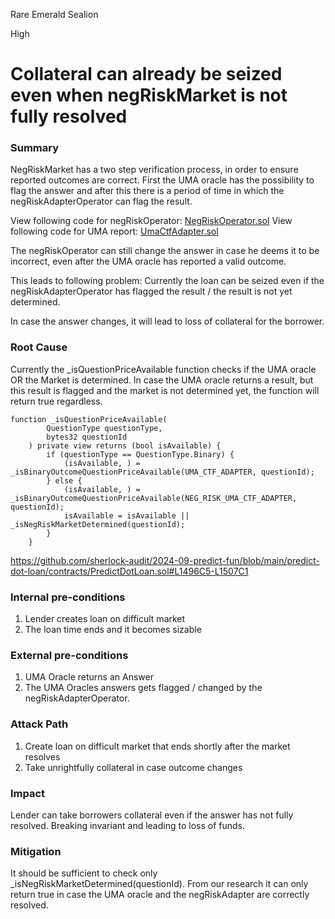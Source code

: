 Rare Emerald Sealion

High

# Collateral can already be seized even when negRiskMarket is not fully resolved

### Summary

NegRiskMarket has a two step verification process, in order to ensure reported outcomes are correct.
First the UMA oracle has the possibility to flag the answer and after this there is a period of time in which the negRiskAdapterOperator can flag the result.

View following code for negRiskOperator: [NegRiskOperator.sol](https://github.com/Polymarket/neg-risk-ctf-adapter/blob/main/src/NegRiskOperator.sol#L199C14-L202)
View following code for UMA report: [UmaCtfAdapter.sol](https://github.com/Polymarket/uma-ctf-adapter/blob/main/src/UmaCtfAdapter.sol#L415)

The negRiskOperator can still change the answer in case he deems it to be incorrect, even after the UMA oracle has reported a valid outcome.

This leads to following problem:
Currently the loan can be seized even if the negRiskAdapterOperator has flagged the result / the result is not yet determined.

In case the answer changes, it will lead to loss of collateral for the borrower.

### Root Cause

Currently the _isQuestionPriceAvailable function checks if the UMA oracle OR the Market is determined.
In case the UMA oracle returns a result, but this result is flagged and the market is not determined yet, the function will return true regardless.

```solidity
function _isQuestionPriceAvailable(
        QuestionType questionType,
        bytes32 questionId
    ) private view returns (bool isAvailable) {
        if (questionType == QuestionType.Binary) {
            (isAvailable, ) = _isBinaryOutcomeQuestionPriceAvailable(UMA_CTF_ADAPTER, questionId);
        } else {
            (isAvailable, ) = _isBinaryOutcomeQuestionPriceAvailable(NEG_RISK_UMA_CTF_ADAPTER, questionId);
            isAvailable = isAvailable || _isNegRiskMarketDetermined(questionId);
        }
    }
```
https://github.com/sherlock-audit/2024-09-predict-fun/blob/main/predict-dot-loan/contracts/PredictDotLoan.sol#L1496C5-L1507C1

### Internal pre-conditions

1. Lender creates loan on difficult market
2. The loan time ends and it becomes sizable 

### External pre-conditions

1. UMA Oracle returns an Answer
2. The UMA Oracles answers gets flagged / changed by the negRiskAdapterOperator.

### Attack Path

1. Create loan on difficult market that ends shortly after the market resolves
2. Take unrightfully collateral in case outcome changes 

### Impact

Lender can take borrowers collateral even if the answer has not fully resolved. Breaking invariant and leading to loss of funds. 

### Mitigation

It should be sufficient to check only _isNegRiskMarketDetermined(questionId).
From our research it can only return true in case the UMA oracle and the negRiskAdapter are correctly resolved.